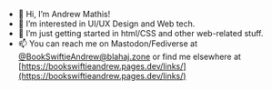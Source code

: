 - 👋 Hi, I’m Andrew Mathis!
- 👀 I’m interested in UI/UX Design and Web tech.
- 🌱 I’m just getting started in html/CSS and other web-related stuff.
- 📫 You can reach me on Mastodon/Fediverse at [@BookSwiftieAndrew@blahaj.zone](https://blahaj.zone/@BookSwiftieAndrew) or find me elsewhere at [https://bookswiftieandrew.pages.dev/links/](https://bookswiftieandrew.pages.dev/links/)

<!---
AndrewMathis13/AndrewMathis131 is a ✨ special ✨ repository because its `README.md` (this file) appears on your GitHub profile.
You can click the Preview link to take a look at your changes.
--->
